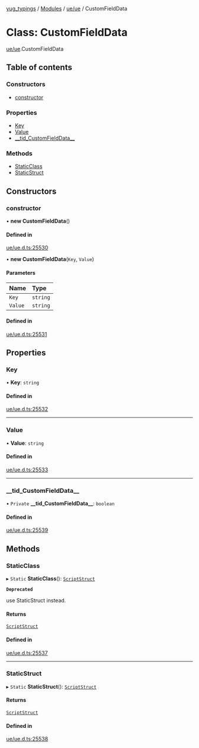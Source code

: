 [yug_typings](../README.md) / [Modules](../modules.md) / [ue/ue](../modules/ue_ue.md) / CustomFieldData

# Class: CustomFieldData

[ue/ue](../modules/ue_ue.md).CustomFieldData

## Table of contents

### Constructors

- [constructor](ue_ue.CustomFieldData.md#constructor)

### Properties

- [Key](ue_ue.CustomFieldData.md#key)
- [Value](ue_ue.CustomFieldData.md#value)
- [\_\_tid\_CustomFieldData\_\_](ue_ue.CustomFieldData.md#__tid_customfielddata__)

### Methods

- [StaticClass](ue_ue.CustomFieldData.md#staticclass)
- [StaticStruct](ue_ue.CustomFieldData.md#staticstruct)

## Constructors

### constructor

• **new CustomFieldData**()

#### Defined in

[ue/ue.d.ts:25530](https://github.com/YugMetaverse/yug_typings/blob/25cad34/ue/ue.d.ts#L25530)

• **new CustomFieldData**(`Key`, `Value`)

#### Parameters

| Name | Type |
| :------ | :------ |
| `Key` | `string` |
| `Value` | `string` |

#### Defined in

[ue/ue.d.ts:25531](https://github.com/YugMetaverse/yug_typings/blob/25cad34/ue/ue.d.ts#L25531)

## Properties

### Key

• **Key**: `string`

#### Defined in

[ue/ue.d.ts:25532](https://github.com/YugMetaverse/yug_typings/blob/25cad34/ue/ue.d.ts#L25532)

___

### Value

• **Value**: `string`

#### Defined in

[ue/ue.d.ts:25533](https://github.com/YugMetaverse/yug_typings/blob/25cad34/ue/ue.d.ts#L25533)

___

### \_\_tid\_CustomFieldData\_\_

• `Private` **\_\_tid\_CustomFieldData\_\_**: `boolean`

#### Defined in

[ue/ue.d.ts:25539](https://github.com/YugMetaverse/yug_typings/blob/25cad34/ue/ue.d.ts#L25539)

## Methods

### StaticClass

▸ `Static` **StaticClass**(): [`ScriptStruct`](ue_ue.ScriptStruct.md)

**`Deprecated`**

use StaticStruct instead.

#### Returns

[`ScriptStruct`](ue_ue.ScriptStruct.md)

#### Defined in

[ue/ue.d.ts:25537](https://github.com/YugMetaverse/yug_typings/blob/25cad34/ue/ue.d.ts#L25537)

___

### StaticStruct

▸ `Static` **StaticStruct**(): [`ScriptStruct`](ue_ue.ScriptStruct.md)

#### Returns

[`ScriptStruct`](ue_ue.ScriptStruct.md)

#### Defined in

[ue/ue.d.ts:25538](https://github.com/YugMetaverse/yug_typings/blob/25cad34/ue/ue.d.ts#L25538)
